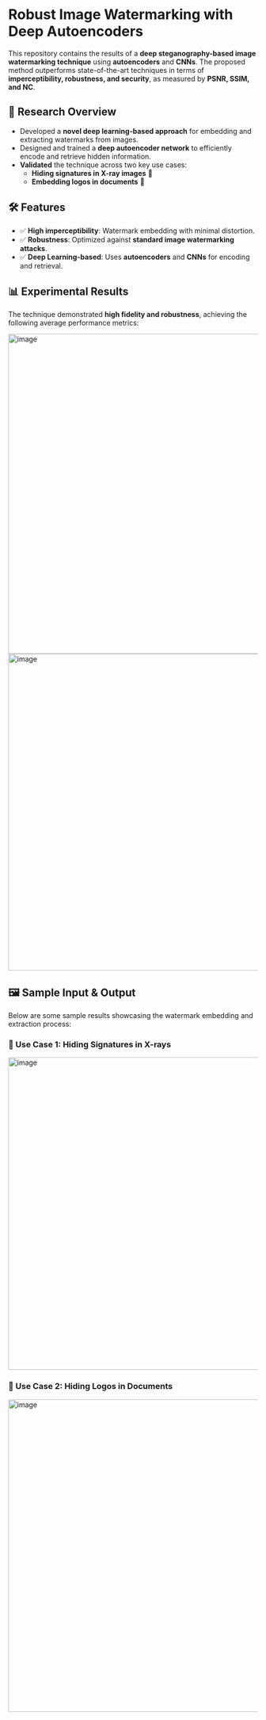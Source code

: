 # Robust Image Watermarking with Deep Autoencoders  

This repository contains the results of a **deep steganography-based image watermarking technique** using **autoencoders** and **CNNs**. The proposed method outperforms state-of-the-art techniques in terms of **imperceptibility, robustness, and security**, as measured by **PSNR, SSIM, and NC**.

## 🔬 Research Overview  
- Developed a **novel deep learning-based approach** for embedding and extracting watermarks from images.  
- Designed and trained a **deep autoencoder network** to efficiently encode and retrieve hidden information.  
- **Validated** the technique across two key use cases:
  - **Hiding signatures in X-ray images** 🏥  
  - **Embedding logos in documents** 📜  

## 🛠️ Features  
- ✅ **High imperceptibility**: Watermark embedding with minimal distortion.  
- ✅ **Robustness**: Optimized against **standard image watermarking attacks**.  
- ✅ **Deep Learning-based**: Uses **autoencoders** and **CNNs** for encoding and retrieval.  


## 📊 Experimental Results  
The technique demonstrated **high fidelity and robustness**, achieving the following average performance metrics:  

<img width="646" alt="image" src="https://github.com/user-attachments/assets/55106b3d-fb06-46e3-b3f4-20b0b29e02c0" />

<img width="640" alt="image" src="https://github.com/user-attachments/assets/9a5bb0c0-0682-4aa8-9d9a-403ac869fc41" />

## 🖼️ Sample Input & Output  
Below are some sample results showcasing the watermark embedding and extraction process:

### 🔹 Use Case 1: Hiding Signatures in X-rays  

<img width="631" alt="image" src="https://github.com/user-attachments/assets/e0633939-e823-44c1-b874-ee33751f5c31" />


### 🔹 Use Case 2: Hiding Logos in Documents  

<img width="631" alt="image" src="https://github.com/user-attachments/assets/3d153481-a358-4e48-97fa-73e520bb7f10" />




